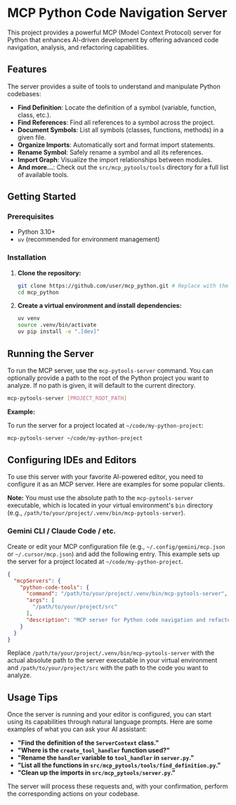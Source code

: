 # MCP Python Code Navigation Server

This project provides a powerful MCP (Model Context Protocol) server for Python that enhances AI-driven development by offering advanced code navigation, analysis, and refactoring capabilities.

## Features

The server provides a suite of tools to understand and manipulate Python codebases:

- **Find Definition**: Locate the definition of a symbol (variable, function, class, etc.).
- **Find References**: Find all references to a symbol across the project.
- **Document Symbols**: List all symbols (classes, functions, methods) in a given file.
- **Organize Imports**: Automatically sort and format import statements.
- **Rename Symbol**: Safely rename a symbol and all its references.
- **Import Graph**: Visualize the import relationships between modules.
- **And more...**: Check out the `src/mcp_pytools/tools` directory for a full list of available tools.

## Getting Started

### Prerequisites

- Python 3.10+
- `uv` (recommended for environment management)

### Installation

1.  **Clone the repository:**
    ```bash
    git clone https://github.com/user/mcp_python.git # Replace with the actual URL
    cd mcp_python
    ```

2.  **Create a virtual environment and install dependencies:**
    ```bash
    uv venv
    source .venv/bin/activate
    uv pip install -e ".[dev]"
    ```

## Running the Server

To run the MCP server, use the `mcp-pytools-server` command. You can optionally provide a path to the root of the Python project you want to analyze. If no path is given, it will default to the current directory.

```bash
mcp-pytools-server [PROJECT_ROOT_PATH]
```

**Example:**

To run the server for a project located at `~/code/my-python-project`:

```bash
mcp-pytools-server ~/code/my-python-project
```

## Configuring IDEs and Editors

To use this server with your favorite AI-powered editor, you need to configure it as an MCP server. Here are examples for some popular clients.

**Note:** You must use the absolute path to the `mcp-pytools-server` executable, which is located in your virtual environment's `bin` directory (e.g., `/path/to/your/project/.venv/bin/mcp-pytools-server`).

### Gemini CLI / Claude Code / etc.

Create or edit your MCP configuration file (e.g., `~/.config/gemini/mcp.json` or `~/.cursor/mcp.json`) and add the following entry. This example sets up the server for a project located at `~/code/my-python-project`.

```json
{
  "mcpServers": {
    "python-code-tools": {
      "command": "/path/to/your/project/.venv/bin/mcp-pytools-server",
      "args": [
        "/path/to/your/project/src"
      ],
      "description": "MCP server for Python code navigation and refactoring."
    }
  }
}
```

Replace `/path/to/your/project/.venv/bin/mcp-pytools-server` with the actual absolute path to the server executable in your virtual environment and `/path/to/your/project/src` with the path to the code you want to analyze.

## Usage Tips

Once the server is running and your editor is configured, you can start using its capabilities through natural language prompts. Here are some examples of what you can ask your AI assistant:

- **"Find the definition of the `ServerContext` class."**
- **"Where is the `create_tool_handler` function used?"**
- **"Rename the `handler` variable to `tool_handler` in `server.py`."**
- **"List all the functions in `src/mcp_pytools/tools/find_definition.py`."**
- **"Clean up the imports in `src/mcp_pytools/server.py`."**

The server will process these requests and, with your confirmation, perform the corresponding actions on your codebase.
